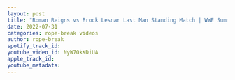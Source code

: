```yaml
---
layout: post
title: "Roman Reigns vs Brock Lesnar Last Man Standing Match | WWE Summerslam 2022 Highlights"
date: 2022-07-31
categories: rope-break videos
author: rope-break
spotify_track_id: 
youtube_video_id: NyW7OkKDiUA
apple_track_id: 
youtube_metadata: 
---
```

